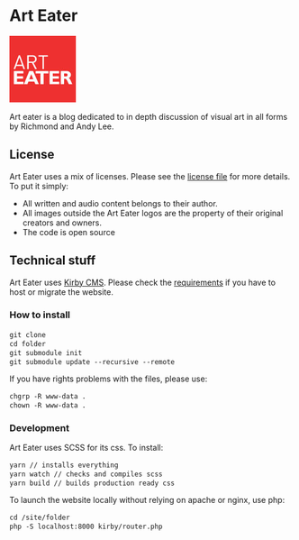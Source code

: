 # Art Eater

![Art Eater Logo](assets/logo-large.jpg)

Art eater is a blog dedicated to in depth discussion of visual art in all forms by Richmond and Andy Lee.

## License

Art Eater uses a mix of licenses. Please see the [license file](LICENSE.md) for more details. To put it simply:

-   All written and audio content belongs to their author.
-   All images outside the Art Eater logos are the property of their original creators and owners.
-   The code is open source

## Technical stuff

Art Eater uses [Kirby CMS](https://getkirby.com). Please check the [requirements](https://getkirby.com/docs/guide/quickstart#requirements) if you have to host or migrate the website.

### How to install

```
git clone
cd folder
git submodule init
git submodule update --recursive --remote
```

If you have rights problems with the files, please use:

```
chgrp -R www-data .
chown -R www-data .
```

### Development

Art Eater uses SCSS for its css. To install:

```
yarn // installs everything
yarn watch // checks and compiles scss
yarn build // builds production ready css
```

To launch the website locally without relying on apache or nginx, use php:

```
cd /site/folder
php -S localhost:8000 kirby/router.php
```
